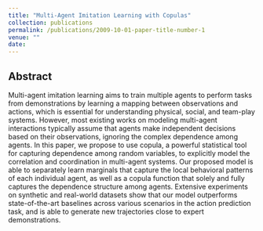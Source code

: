 ```yaml
---
title: "Multi-Agent Imitation Learning with Copulas"
collection: publications
permalink: /publications/2009-10-01-paper-title-number-1
venue: ""
date: 
---
```


## Abstract
Multi-agent imitation learning aims to train multiple agents to perform tasks from demonstrations by learning a mapping between observations and actions, which is essential for understanding physical, social, and team-play systems. However, most existing works on modeling multi-agent interactions typically assume that agents make independent decisions based on their observations, ignoring the complex dependence among agents. In this paper, we propose to use copula, a powerful statistical tool for capturing dependence among random variables, to explicitly model the correlation and coordination in multi-agent systems. Our proposed model is able to separately learn marginals that capture the local behavioral patterns of each individual agent, as well as a copula function that solely and fully captures the dependence structure among agents. Extensive experiments on synthetic and real-world datasets show that our model outperforms state-of-the-art baselines across various scenarios in the action prediction task, and is able to generate new trajectories close to expert demonstrations.

